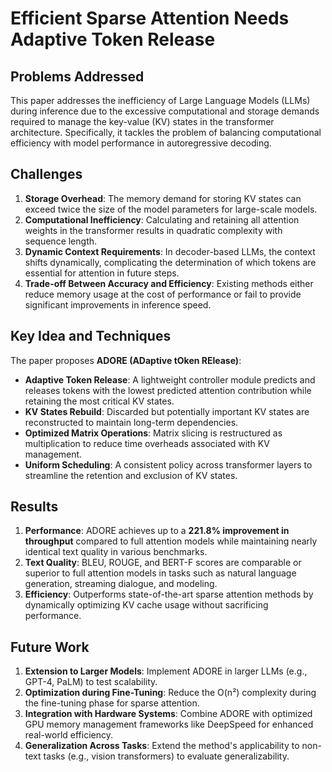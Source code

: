 
# Efficient Sparse Attention Needs Adaptive Token Release

## Problems Addressed
This paper addresses the inefficiency of Large Language Models (LLMs) during inference due to the excessive computational and storage demands required to manage the key-value (KV) states in the transformer architecture. Specifically, it tackles the problem of balancing computational efficiency with model performance in autoregressive decoding.

## Challenges
1. **Storage Overhead**: The memory demand for storing KV states can exceed twice the size of the model parameters for large-scale models.
2. **Computational Inefficiency**: Calculating and retaining all attention weights in the transformer results in quadratic complexity with sequence length.
3. **Dynamic Context Requirements**: In decoder-based LLMs, the context shifts dynamically, complicating the determination of which tokens are essential for attention in future steps.
4. **Trade-off Between Accuracy and Efficiency**: Existing methods either reduce memory usage at the cost of performance or fail to provide significant improvements in inference speed.

## Key Idea and Techniques
The paper proposes **ADORE (ADaptive tOken RElease)**:
- **Adaptive Token Release**: A lightweight controller module predicts and releases tokens with the lowest predicted attention contribution while retaining the most critical KV states.
- **KV States Rebuild**: Discarded but potentially important KV states are reconstructed to maintain long-term dependencies.
- **Optimized Matrix Operations**: Matrix slicing is restructured as multiplication to reduce time overheads associated with KV management.
- **Uniform Scheduling**: A consistent policy across transformer layers to streamline the retention and exclusion of KV states.

## Results
1. **Performance**: ADORE achieves up to a **221.8% improvement in throughput** compared to full attention models while maintaining nearly identical text quality in various benchmarks.
2. **Text Quality**: BLEU, ROUGE, and BERT-F scores are comparable or superior to full attention models in tasks such as natural language generation, streaming dialogue, and modeling.
3. **Efficiency**: Outperforms state-of-the-art sparse attention methods by dynamically optimizing KV cache usage without sacrificing performance.

## Future Work
1. **Extension to Larger Models**: Implement ADORE in larger LLMs (e.g., GPT-4, PaLM) to test scalability.
2. **Optimization during Fine-Tuning**: Reduce the O(n²) complexity during the fine-tuning phase for sparse attention.
3. **Integration with Hardware Systems**: Combine ADORE with optimized GPU memory management frameworks like DeepSpeed for enhanced real-world efficiency.
4. **Generalization Across Tasks**: Extend the method's applicability to non-text tasks (e.g., vision transformers) to evaluate generalizability.



